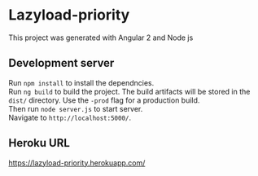 # Lazyload-priority

This project was generated with Angular 2 and Node js

## Development server
Run `npm install` to install the dependncies.<br />
Run `ng build` to build the project. The build artifacts will be stored in the `dist/` directory. Use the `-prod` flag for a production build.<br />
Then run `node server.js` to start server.<br />
Navigate to `http://localhost:5000/`.<br />

## Heroku URL
https://lazyload-priority.herokuapp.com/
